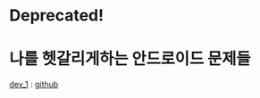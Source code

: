 # Deprecated!

# 나를 헷갈리게하는 안드로이드 문제들

[dev_1](https://gyooha.github.io/seroo/android/2020/01/29/android-problem-01.html) : [github](https://github.com/gyooha/AndroidProblem/tree/dev_1)
